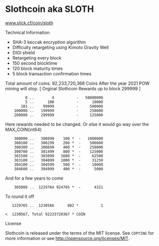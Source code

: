 Slothcoin aka SLOTH
===================
   www.slick.cf/coin/sloth

Technical Information

+ SHA-3 keccak encryption algorithm
+ Difficulty retargeting using Kimoto Gravity Well
+ DIGI shield
+ Retargeting every block
+ 150 second blocktime
+ 120 block maturity times
+ 5 block transaction confirmation times

Total amount of coins: 92,233,720,368 Coins
After the year 2021 POW mining will stop.
[ Orginal Slothcoin Rewards up to block 299999 ]

             0 ..        4          -   50000000
             5 ..      100          -      10000
           101 ..    99999          -     500000
        100000 ..   199999          -     250000
        200000 ..   299999          -     125000

Here rewards needed to be changed. Or else it would go way over the MAX_COIN(int64)

        300000 ..   300099    100 *  -   1000000
        300100 ..   300299    200 *  -    500000
        300300 ..   300699    400 *  -    250000
        300700 ..   301499    800 *  -    125000
        301500 ..   303099   1600 *  -     62500
        303100 ..   304099   1000 *  -     31250
        304100 ..   304599    500 *  -     10000
        304600 ..   304999    400 *  -      5000

And for a few years to come

        305000 ..  1229764 924765 *  -      4321

To round it off

       1229765 ..  1230566      802 *          1

    <  1230567, Total 92233720367 * COIN

License

Slothcoin is released under the terms of the MIT license. See `COPYING` for more
information or see http://opensource.org/licenses/MIT.
